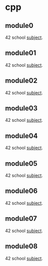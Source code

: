 # cpp

## module0
42 school [subject](https://cdn.intra.42.fr/pdf/pdf/13806/en.subject.pdf).

## module01
42 school [subject](https://cdn.intra.42.fr/pdf/pdf/13845/en.subject.pdf).

## module02
42 school [subject](https://cdn.intra.42.fr/pdf/pdf/13163/en.subject.pdf).

## module03
42 school [subject](https://cdn.intra.42.fr/pdf/pdf/13165/en.subject.pdf).

## module04
42 school [subject](https://cdn.intra.42.fr/pdf/pdf/15271/en.subject.pdf).

## module05
42 school [subject](https://cdn.intra.42.fr/pdf/pdf/13168/en.subject.pdf).

## module06
42 school [subject](https://cdn.intra.42.fr/pdf/pdf/14429/en.subject.pdf).

## module07
42 school [subject](https://cdn.intra.42.fr/pdf/pdf/13176/en.subject.pdf).

## module08
42 school [subject](https://cdn.intra.42.fr/pdf/pdf/13180/en.subject.pdf).
